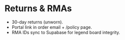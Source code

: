 # Returns & RMAs
- 30-day returns (unworn). 
- Portal link in order email + /policy page.
- RMA IDs sync to Supabase for legend board integrity.
